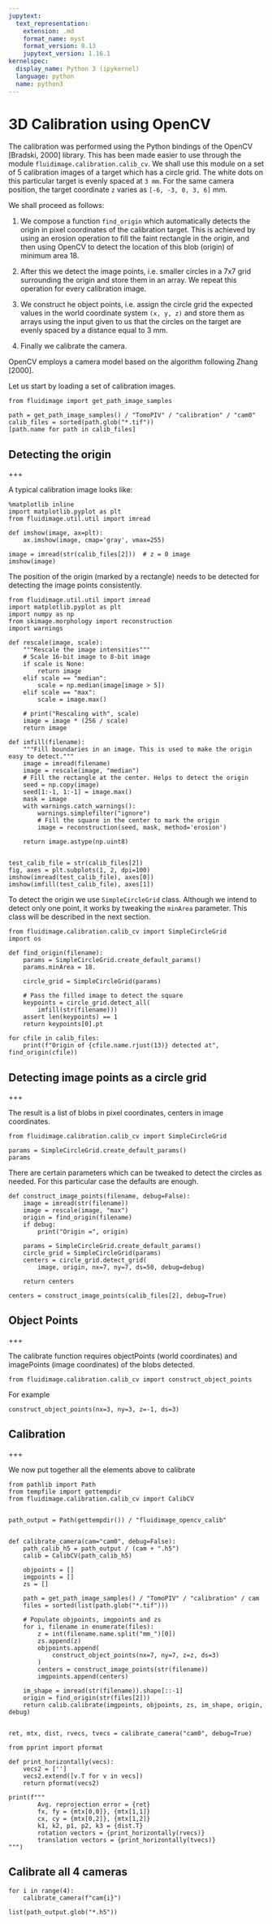 ```yaml
---
jupytext:
  text_representation:
    extension: .md
    format_name: myst
    format_version: 0.13
    jupytext_version: 1.16.1
kernelspec:
  display_name: Python 3 (ipykernel)
  language: python
  name: python3
---
```


# 3D Calibration using OpenCV

The calibration was performed using the Python bindings of the OpenCV [Bradski, 2000] library. This has been
made easier to use through the module `fluidimage.calibration.calib_cv`. We shall use this module on a set of
5 calibration images of a target which has a circle grid. The white dots on this particular target is evenly
spaced at `3 mm`. For the same camera position, the target coordinate `z` varies as `[-6, -3, 0, 3, 6]` mm.

We shall proceed as follows:

 1. We compose a function `find_origin` which automatically detects the origin in pixel coordinates of the
   calibration target. This is achieved by using an erosion operation to fill the faint rectangle in the origin,
   and then using OpenCV to detect the location of this blob (origin) of minimum area 18.
 
 1. After this we detect the image points, i.e. smaller circles in a 7x7 grid surrounding the origin and
    store them in an array. We repeat this operation for every calibration image.
   
 1. We construct he object points, i.e. assign the circle grid the expected values in the world coordinate system
    `(x, y, z)` and store them as arrays using the input given to us that the circles on the
    target are evenly spaced by a distance equal to 3 mm.
 
 1. Finally we calibrate the camera.

OpenCV employs a camera model based on the algorithm following Zhang [2000].

Let us start by loading a set of calibration images.

```{code-cell} ipython3
from fluidimage import get_path_image_samples

path = get_path_image_samples() / "TomoPIV" / "calibration" / "cam0"
calib_files = sorted(path.glob("*.tif"))
[path.name for path in calib_files]
```

## Detecting the origin

+++

A typical calibration image looks like:

```{code-cell} ipython3
%matplotlib inline
import matplotlib.pyplot as plt
from fluidimage.util.util import imread

def imshow(image, ax=plt):
    ax.imshow(image, cmap='gray', vmax=255)

image = imread(str(calib_files[2]))  # z = 0 image
imshow(image)
```

The position of the origin (marked by a rectangle) needs to be detected for detecting the image points consistently.

```{code-cell} ipython3
from fluidimage.util.util import imread
import matplotlib.pyplot as plt
import numpy as np
from skimage.morphology import reconstruction
import warnings

def rescale(image, scale):
    """Rescale the image intensities"""
    # Scale 16-bit image to 8-bit image
    if scale is None:
        return image
    elif scale == "median":
        scale = np.median(image[image > 5])
    elif scale == "max":
        scale = image.max()

    # print("Rescaling with", scale)
    image = image * (256 / scale)
    return image

def imfill(filename):
    """Fill boundaries in an image. This is used to make the origin easy to detect."""
    image = imread(filename)
    image = rescale(image, "median")
    # Fill the rectangle at the center. Helps to detect the origin
    seed = np.copy(image)
    seed[1:-1, 1:-1] = image.max()
    mask = image
    with warnings.catch_warnings():
        warnings.simplefilter("ignore")
        # Fill the square in the center to mark the origin
        image = reconstruction(seed, mask, method='erosion')

    return image.astype(np.uint8)


test_calib_file = str(calib_files[2])
fig, axes = plt.subplots(1, 2, dpi=100)
imshow(imread(test_calib_file), axes[0])
imshow(imfill(test_calib_file), axes[1])
```

To detect the origin we use `SimpleCircleGrid` class. Although we intend to detect only one point, it works by tweaking the `minArea` parameter. This class will be described in the next section.

```{code-cell} ipython3
from fluidimage.calibration.calib_cv import SimpleCircleGrid
import os

def find_origin(filename):
    params = SimpleCircleGrid.create_default_params()
    params.minArea = 18.

    circle_grid = SimpleCircleGrid(params)

    # Pass the filled image to detect the square
    keypoints = circle_grid.detect_all(
        imfill(str(filename)))
    assert len(keypoints) == 1
    return keypoints[0].pt

for cfile in calib_files:
    print(f"Origin of {cfile.name.rjust(13)} detected at", find_origin(cfile))
```

## Detecting image points as a circle grid

+++

The result is a list of blobs in pixel coordinates, centers in image coordinates.

```{code-cell} ipython3
from fluidimage.calibration.calib_cv import SimpleCircleGrid

params = SimpleCircleGrid.create_default_params()
params
```

There are certain parameters which can be tweaked to detect the circles as needed. For this particular case the defaults are enough.

```{code-cell} ipython3
def construct_image_points(filename, debug=False):
    image = imread(str(filename))
    image = rescale(image, "max")
    origin = find_origin(filename)
    if debug:
        print("Origin =", origin)

    params = SimpleCircleGrid.create_default_params()
    circle_grid = SimpleCircleGrid(params)
    centers = circle_grid.detect_grid(
        image, origin, nx=7, ny=7, ds=50, debug=debug)

    return centers

centers = construct_image_points(calib_files[2], debug=True)
```

## Object Points

+++

The calibrate function requires objectPoints (world coordinates) and imagePoints (image coordinates) of the blobs detected.

```{code-cell} ipython3
from fluidimage.calibration.calib_cv import construct_object_points
```

For example

```{code-cell} ipython3
construct_object_points(nx=3, ny=3, z=-1, ds=3)
```

## Calibration

+++

We now put together all the elements above to calibrate

```{code-cell} ipython3
from pathlib import Path
from tempfile import gettempdir
from fluidimage.calibration.calib_cv import CalibCV


path_output = Path(gettempdir()) / "fluidimage_opencv_calib"


def calibrate_camera(cam="cam0", debug=False):
    path_calib_h5 = path_output / (cam + ".h5")
    calib = CalibCV(path_calib_h5)

    objpoints = []
    imgpoints = []
    zs = []

    path = get_path_image_samples() / "TomoPIV" / "calibration" / cam
    files = sorted(list(path.glob("*.tif")))

    # Populate objpoints, imgpoints and zs
    for i, filename in enumerate(files):
        z = int(filename.name.split("mm_")[0])
        zs.append(z)
        objpoints.append(
            construct_object_points(nx=7, ny=7, z=z, ds=3)
        )
        centers = construct_image_points(str(filename))
        imgpoints.append(centers)

    im_shape = imread(str(filename)).shape[::-1]
    origin = find_origin(str(files[2]))
    return calib.calibrate(imgpoints, objpoints, zs, im_shape, origin, debug)


ret, mtx, dist, rvecs, tvecs = calibrate_camera("cam0", debug=True)
```

```{code-cell} ipython3
from pprint import pformat

def print_horizontally(vecs):
    vecs2 = ['']
    vecs2.extend([v.T for v in vecs])
    return pformat(vecs2)

print(f"""
        Avg. reprojection error = {ret}
        fx, fy = {mtx[0,0]}, {mtx[1,1]}
        cx, cy = {mtx[0,2]}, {mtx[1,2]}
        k1, k2, p1, p2, k3 = {dist.T}
        rotation vectors = {print_horizontally(rvecs)}
        translation vectors = {print_horizontally(tvecs)}
""")
```

## Calibrate all 4 cameras

```{code-cell} ipython3
for i in range(4):
    calibrate_camera(f"cam{i}")
```

```{code-cell} ipython3
list(path_output.glob("*.h5"))
```
